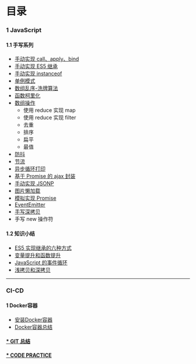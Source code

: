 # 目录

### 1 JavaScript

#### 1.1 手写系列

- [手动实现 call、apply、bind](https://github.com/xavier-9527/technology-record-summary/blob/master/javascript/handwriting-js/call-applay-bind.js)
- [手动实现 ES5 继承](https://github.com/xavier-9527/technology-record-summary/blob/master/javascript/handwriting-js/es5-inherit.md)
- [手动实现 instanceof](https://github.com/xavier-9527/technology-record-summary/blob/master/javascript/handwriting-js/instanceof.md)
- [单例模式](https://github.com/xavier-9527/technology-record-summary/blob/master/javascript/handwriting-js/singleton.md)
- [数组乱序-洗牌算法](https://github.com/xavier-9527/technology-record-summary/blob/master/javascript/handwriting-js/array-disorder.md)
- [函数柯里化](https://github.com/xavier-9527/technology-record-summary/blob/master/javascript/handwriting-js/currying.md)
- [数组操作](https://github.com/xavier-9527/technology-record-summary/blob/master/javascript/handwriting-js/array-operation.md)
  - 使用 reduce 实现 map
  - 使用 reduce 实现 filter
  - 去重
  - 排序
  - 扁平
  - 最值
- [防抖](https://github.com/xavier-9527/technology-record-summary/blob/master/javascript/handwriting-js/debounce.md)
- [节流](https://github.com/xavier-9527/technology-record-summary/blob/master/javascript/handwriting-js/throttle.md)
- [异步循环打印](https://github.com/xavier-9527/technology-record-summary/blob/master/javascript/handwriting-js/async-loop-print.md)
- [基于 Promise 的 ajax 封装](https://github.com/xavier-9527/technology-record-summary/blob/master/javascript/handwriting-js/promise-ajax.md)
- [手动实现 JSONP](https://github.com/xavier-9527/technology-record-summary/blob/master/javascript/handwriting-js/jsonp.md)
- [图片懒加载](https://github.com/xavier-9527/technology-record-summary/blob/master/javascript/handwriting-js/image-lazy-load.md)
- [模拟实现 Promise](https://github.com/xavier-9527/technology-record-summary/blob/master/javascript/handwriting-js/promise.md)
- [EventEmitter](https://github.com/xavier-9527/technology-record-summary/blob/master/javascript/handwriting-js/event-emitter.md)
- [手写深拷贝](https://github.com/xavier-9527/technology-record-summary/blob/master/javascript/handwriting-js/deep-clone.md)
- 手写 new 操作符

#### 1.2 知识小结

- [ES5 实现继承的六种方式](https://github.com/xavier-9527/technology-record-summary/blob/master/javascript/knowledge-summary/inherit.md)
- [变量提升和函数提升](https://github.com/xavier-9527/technology-record-summary/blob/master/javascript/knowledge-summary/variable-function-hoisting.md)
- [JavaScript 的事件循环](https://github.com/xavier-9527/technology-record-summary/blob/master/javascript/knowledge-summary/variable-function-hoisting.md)
- [浅拷贝和深拷贝](https://github.com/xavier-9527/technology-record-summary/blob/master/javascript/knowledge-summary/shallow-clone-deep-clone.md)

---

### CI-CD
#### 1 Docker容器
- [安装Docker容器](https://github.com/xavier-9527/technology-record-summary/blob/master/ci-cd/docker-installation.md)
- [Docker容器总结](https://github.com/xavier-9527/technology-record-summary/blob/master/ci-cd/docker-summary.md)

#### [\* GIT 总结](https://github.com/xavier-9527/technology-records-summary/tree/git-summary)

#### [\* CODE PRACTICE](https://github.com/xavier-9527/technology-records-summary/tree/code-practice)
